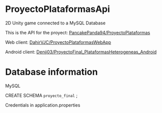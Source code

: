 # ProyectoPlataformasApi
2D Unity game connected to a MySQL Database

This is the API for the proyect: [PancakePanda94/ProyectoPlataformas](https://github.com/PancakePanda94/ProyectoPlataformas)

Web client: [DahirVJC/ProyectoPlataformasWebApp](https://github.com/DahirVJC/ProyectoPlataformasWebApp.git)

Android client: [Denji03/ProyectoFinal_PlataformasHeterogeneas_Android](https://github.com/Denji03/ProyectoFinal_PlataformasHeterogeneas_Android)

# Database information

MySQL

CREATE SCHEMA `proyecto_final` ;

Credentials in application.properties
